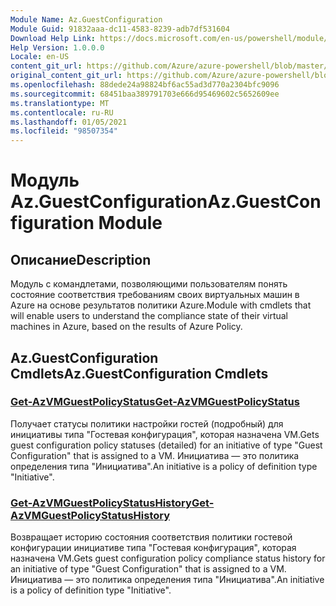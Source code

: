 ```yaml
---
Module Name: Az.GuestConfiguration
Module Guid: 91832aaa-dc11-4583-8239-adb7df531604
Download Help Link: https://docs.microsoft.com/en-us/powershell/module/az.guestconfiguration
Help Version: 1.0.0.0
Locale: en-US
content_git_url: https://github.com/Azure/azure-powershell/blob/master/src/GuestConfiguration/GuestConfiguration/help/Az.GuestConfiguration.md
original_content_git_url: https://github.com/Azure/azure-powershell/blob/master/src/GuestConfiguration/GuestConfiguration/help/Az.GuestConfiguration.md
ms.openlocfilehash: 88dede24a98824bf6ac55ad3d770a2304bfc9096
ms.sourcegitcommit: 68451baa389791703e666d95469602c5652609ee
ms.translationtype: MT
ms.contentlocale: ru-RU
ms.lasthandoff: 01/05/2021
ms.locfileid: "98507354"
---
```

# <span data-ttu-id="50970-101">Модуль Az.GuestConfiguration</span><span class="sxs-lookup"><span data-stu-id="50970-101">Az.GuestConfiguration Module</span></span>
## <span data-ttu-id="50970-102">Описание</span><span class="sxs-lookup"><span data-stu-id="50970-102">Description</span></span>
<span data-ttu-id="50970-103">Модуль с командлетами, позволяющими пользователям понять состояние соответствия требованиям своих виртуальных машин в Azure на основе результатов политики Azure.</span><span class="sxs-lookup"><span data-stu-id="50970-103">Module with cmdlets that will enable users to understand the compliance state of their virtual machines in Azure, based on the results of Azure Policy.</span></span>

## <span data-ttu-id="50970-104">Az.GuestConfiguration Cmdlets</span><span class="sxs-lookup"><span data-stu-id="50970-104">Az.GuestConfiguration Cmdlets</span></span>
### [<span data-ttu-id="50970-105">Get-AzVMGuestPolicyStatus</span><span class="sxs-lookup"><span data-stu-id="50970-105">Get-AzVMGuestPolicyStatus</span></span>](Get-AzVMGuestPolicyStatus.md)
<span data-ttu-id="50970-106">Получает статусы политики настройки гостей (подробный) для инициативы типа "Гостевая конфигурация", которая назначена VM.</span><span class="sxs-lookup"><span data-stu-id="50970-106">Gets guest configuration policy statuses (detailed) for an initiative of type "Guest Configuration" that is assigned to a VM.</span></span>
<span data-ttu-id="50970-107">Инициатива — это политика определения типа "Инициатива".</span><span class="sxs-lookup"><span data-stu-id="50970-107">An initiative is a policy of definition type "Initiative".</span></span>

### [<span data-ttu-id="50970-108">Get-AzVMGuestPolicyStatusHistory</span><span class="sxs-lookup"><span data-stu-id="50970-108">Get-AzVMGuestPolicyStatusHistory</span></span>](Get-AzVMGuestPolicyStatusHistory.md)
<span data-ttu-id="50970-109">Возвращает историю состояния соответствия политики гостевой конфигурации инициативе типа "Гостевая конфигурация", которая назначена VM.</span><span class="sxs-lookup"><span data-stu-id="50970-109">Gets guest configuration policy compliance status history for an initiative of type "Guest Configuration" that is assigned to a VM.</span></span>
<span data-ttu-id="50970-110">Инициатива — это политика определения типа "Инициатива".</span><span class="sxs-lookup"><span data-stu-id="50970-110">An initiative is a policy of definition type "Initiative".</span></span>

